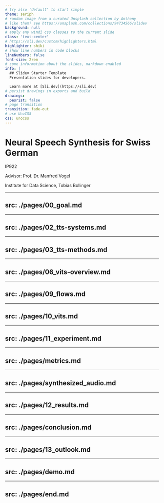```yaml
---
# try also 'default' to start simple
theme: seriph
# random image from a curated Unsplash collection by Anthony
# like them? see https://unsplash.com/collections/94734566/slidev
background: null
# apply any windi css classes to the current slide
class: 'text-center'
# https://sli.dev/custom/highlighters.html
highlighter: shiki
# show line numbers in code blocks
lineNumbers: false
font-size: 2rem
# some information about the slides, markdown enabled
info: |
  ## Slidev Starter Template
  Presentation slides for developers.

  Learn more at [Sli.dev](https://sli.dev)
# persist drawings in exports and build
drawings:
  pesrist: false
# page transition
transition: fade-out
# use UnoCSS
css: unocss
---
```


# Neural Speech Synthesis for Swiss German


IP922

Advisor: Prof. Dr. Manfred Vogel


Institute for Data Science,
Tobias Bollinger

---
src: ./pages/00_goal.md
---

---
src: ./pages/02_tts-systems.md
---

---
src: ./pages/03_tts-methods.md
---

---
src: ./pages/06_vits-overview.md
---

---
src: ./pages/09_flows.md
---

---
src: ./pages/10_vits.md
---

---
src: ./pages/11_experiment.md
---

---
src: ./pages/metrics.md
---

---
src: ./pages/synthesized_audio.md
---

---
src: ./pages/12_results.md
---

---
src: ./pages/conclusion.md
---

---
src: ./pages/13_outlook.md
---

---
src: ./pages/demo.md
---

---
src: ./pages/end.md
---
